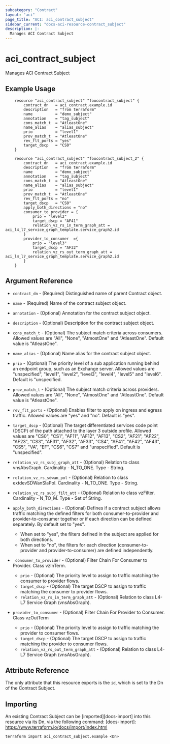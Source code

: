 ```yaml
---
subcategory: "Contract"
layout: "aci"
page_title: "ACI: aci_contract_subject"
sidebar_current: "docs-aci-resource-contract_subject"
description: |-
  Manages ACI Contract Subject
---
```


# aci_contract_subject

Manages ACI Contract Subject

## Example Usage

```hcl
	resource "aci_contract_subject" "foocontract_subject" {
		contract_dn   = aci_contract.example.id
		description   = "from terraform"
		name          = "demo_subject"
		annotation    = "tag_subject"
		cons_match_t  = "AtleastOne"
		name_alias    = "alias_subject"
		prio          = "level1"
		prov_match_t  = "AtleastOne"
		rev_flt_ports = "yes"
		target_dscp   = "CS0"
	}

	resource "aci_contract_subject" "foocontract_subject_2" {
		contract_dn   = aci_contract.example.id
		description   = "from terraform"
		name          = "demo_subject"
		annotation    = "tag_subject"
		cons_match_t  = "AtleastOne"
		name_alias    = "alias_subject"
		prio          = "level1"
		prov_match_t  = "AtleastOne"
		rev_flt_ports = "no"
		target_dscp   = "CS0"
		apply_both_directions = "no"
		consumer_to_provider = {
			prio = "level2"
			target_dscp = "AF41"
    		relation_vz_rs_in_term_graph_att = aci_l4_l7_service_graph_template.service_graph2.id
		}
		provider_to_consumer  ={
			prio = "level3"
			target_dscp = "AF32"
    		relation_vz_rs_out_term_graph_att = aci_l4_l7_service_graph_template.service_graph2.id
		}
	}
```

## Argument Reference

- `contract_dn` - (Required) Distinguished name of parent Contract object.
- `name` - (Required) Name of the contract subject object.
- `annotation` - (Optional) Annotation for the contract subject object.
- `description` - (Optional) Description for the contract subject object.
- `cons_match_t` - (Optional) The subject match criteria across consumers. Allowed values are "All", "None", "AtmostOne" and "AtleastOne". Default value is "AtleastOne".
- `name_alias` - (Optional) Name alias for the contract subject object.
- `prio` - (Optional) The priority level of a sub application running behind an endpoint group, such as an Exchange server. Allowed values are "unspecified", "level1", "level2", "level3", "level4", "level5" and "level6". Default is "unspecified.
- `prov_match_t` - (Optional) The subject match criteria across providers. Allowed values are "All", "None", "AtmostOne" and "AtleastOne". Default value is "AtleastOne".
- `rev_flt_ports` - (Optional) Enables filter to apply on ingress and egress traffic. Allowed values are "yes" and "no". Default is "yes".
- `target_dscp` - (Optional) The target differentiated services code point (DSCP) of the path attached to the layer 3 outside profile. Allowed values are "CS0", "CS1", "AF11", "AF12", "AF13", "CS2", "AF21", "AF22", "AF23", "CS3", "AF31", "AF32", "AF33", "CS4", "AF41", "AF42", "AF43", "CS5", "VA", "EF", "CS6", "CS7" and "unspecified". Default is "unspecified".

- `relation_vz_rs_subj_graph_att` - (Optional) Relation to class vnsAbsGraph. Cardinality - N_TO_ONE. Type - String.
- `relation_vz_rs_sdwan_pol` - (Optional) Relation to class extdevSDWanSlaPol. Cardinality - N_TO_ONE. Type - String.
- `relation_vz_rs_subj_filt_att` - (Optional) Relation to class vzFilter. Cardinality - N_TO_M. Type - Set of String.

- `apply_both_directions` - (Optional) Defines if a contract subject allows traffic matching the defined filters for both consumer-to-provider and provider-to-consumer together or if each direction can be defined separately. By default set to "yes".
  - When set to "yes", the filters defined in the subject are applied for both directions.
  - When set to "no", the filters for each direction (consumer-to-provider and provider-to-consumer) are defined independently.
- ` consumer_to_provider` - (Optional) Filter Chain For Consumer to Provider. Class vzInTerm.
    - `prio` - (Optional) The priority level to assign to traffic matching the consumer to provider flows.
    - `target_dscp` - (Optional) The target DSCP to assign to traffic matching the consumer to provider flows.
	- `relation_vz_rs_in_term_graph_att` - (Optional) Relation to class L4-L7 Service Graph (vnsAbsGraph).
- `provider_to_consumer` - (Optional) Filter Chain For Provider to Consumer. Class vzOutTerm
    - `prio` - (Optional) The priority level to assign to traffic matching the provider to consumer flows.
    - `target_dscp` - (Optional) The target DSCP to assign to traffic matching the provider to consumer flows.
	- `relation_vz_rs_out_term_graph_att` - (Optional) Relation to class L4-L7 Service Graph (vnsAbsGraph).


## Attribute Reference

The only attribute that this resource exports is the `id`, which is set to the
Dn of the Contract Subject.

## Importing

An existing Contract Subject can be [imported][docs-import] into this resource via its Dn, via the following command:
[docs-import]: https://www.terraform.io/docs/import/index.html

```
terraform import aci_contract_subject.example <Dn>
```
